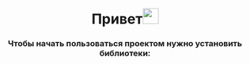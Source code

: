<h1 align="center">Привет<img src="https://github.com/blackcater/blackcater/raw/main/images/Hi.gif" height="32"/></h1> 
<h3 align="center">Чтобы начать пользоваться проектом нужно установить библиотеки:</h3>
